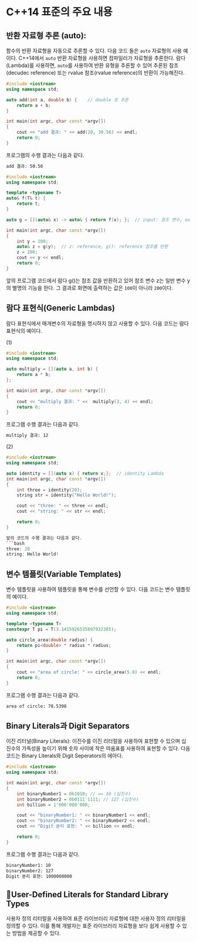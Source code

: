 # C++14 표준의 주요 내용 

## 반환 자료형 추론 (auto): 
함수의 반환 자료형을 자동으로 추론할 수 있다. 다음 코드 들은 ``auto`` 자료형의 사용 예이다.
C++14에서 ``auto`` 반환 자료형을 사용하면 컴파일러가 자료형을 추론한다. 
람다(Lambda)를 사용하면, ``auto``를 사용하여 반환 유형을 추론할 수 있어 추론된 참조(decudec reference) 또는 
rvalue 참조(rvalue reference)의 반환이 가능해진다. 

```c++
#include <iostream>
using namespace std;

auto add(int a, double b) {    // double 로 추론
    return a + b;
}

int main(int argc, char const *argv[])
{
    cout << "add 결과: " << add(20, 30.56) << endl;
    return 0;
}
```
프로그램의 수행 결과는 다음과 같다.
```bash
add 결과: 50.56
```

```c++
#include <iostream>
using namespace std;

template <typename T>
auto& f(T& t) {
    return t;
}

auto g = [](auto& x) -> auto& { return f(x); };  // input: 참조 변수, output: 참조 값

int main(int argc, char const *argv[])
{
    int y = 100;
    auto& z = g(y);  // z: reference, g(): reference 참조를 반환
    z = 200;
    cout << y << endl; 
    return 0;
}
```
앞의 프로그램 코드에서 람다 g()는 참조 값을 반환하고 있어 참조 변수 z는 일반 변수 y의 별명의 기능을 한다. 
그 결과로 화면에 출력하는 값은 ``100``이 아니라 ``200``이다.

## 람다 표현식(Generic Lambdas)
람다 표현식에서 매개변수의 자료형을 명시하지 않고 사용할 수 있다. 다음 코드는 람다 표현식의 예이다.

(1)
```c++
#include <iostream>
using namespace std;

auto multiply = [](auto a, int b) {
    return a * b;
};

int main(int argc, char const *argv[])
{
    cout << "multiply 결과: " <<  multiply(3, 4) << endl;
    return 0;
}
```

프로그램 수행 결과는 다음과 같다.
```bash
multiply 결과: 12
```
(2) 
```c++
#include <iostream>
using namespace std;

auto identity = [](auto x) { return x;};  // identity Lambda
int main(int argc, char const *argv[])
{
    int three = identity(20);
    string str = identity("Hello World!");

    cout << "three: " << three << endl;
    cout << "string: " << str << endl;

    return 0;
}

앞의 코드의 수행 결과는 다음과 같다.
```bash
three: 20
string: Hello World!
```

## 변수 템플릿(Variable Templates)
변수 템플릿을 사용하여 템플릿을 통해 변수를 선언할 수 있다. 다음 코드는 변수 템플릿의 예이다.
```c++
#include <iostream>
using namespace std;

template <typename T>
constexpr T pi = T(3.1415926535897932385);

auto circle_area(double radius) {
    return pi<double> * radius * radius;
}

int main(int argc, char const *argv[])
{
    cout << "area of circle: " << circle_area(5.0) << endl; 
    return 0;
}
```
프로그램 수행 결과는 다음과 같다. 
```bash
area of circle: 78.5398
```

## Binary Literals과 Digit Separators
이진 리터널(Binary Literals): 이진수를 이진 리터럴을 사용하여 표현할 수 있으며 십진수의 가독성을 높이기 위해 숫자 사이에 작은 따옴표를 사용하여 표현할 수 있다.
다음 코드는 Binary Literals와 Digit Seperators의 에아다.

```c++
#include <iostream>
using namespace std;

int main(int argc, char const *argv[])
{
    int binaryNumber1 = 0b1010; // == 10 (십진수)
    int binaryNumber2 = 0b0111'1111; // 127 (십진수)
    int billion = 1'000'000'000;

    cout << "binaryNumber1: " << binaryNumber1 << endl;
    cout << "binaryNumber2: " << binaryNumber2 << endl;
    cout << "Digit 분리 표현: " << billion << endl;

    return 0;
}
```
프로그램 수행 결과는 다음과 같다.
```bash
binaryNumber1: 10
binaryNumber2: 127
Digit 분리 표현: 1000000000
```

## User-Defined Literals for Standard Library Types
사용자 정의 리터럴을 사용하여 표준 라이브러리 자료형에 대한 사용자 정의 리터럴을 정의할 수 있다. 이를 통해 개발자는 표준 라이브러리 자료형을 보다 쉽게 사용할 수 있는 방법을 제공할 수 있다.

## 



